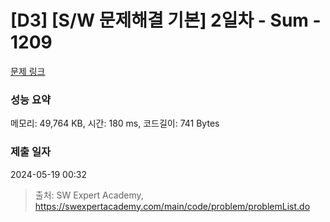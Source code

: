 # [D3] [S/W 문제해결 기본] 2일차 - Sum - 1209 

[문제 링크](https://swexpertacademy.com/main/code/problem/problemDetail.do?contestProbId=AV13_BWKACUCFAYh) 

### 성능 요약

메모리: 49,764 KB, 시간: 180 ms, 코드길이: 741 Bytes

### 제출 일자

2024-05-19 00:32



> 출처: SW Expert Academy, https://swexpertacademy.com/main/code/problem/problemList.do